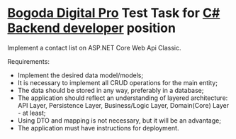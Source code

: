 # [Bogoda Digital Pro](https://bogoda.pro/) Test Task for [C# Backend developer](https://career.habr.com/vacancies/1000143847) position

Implement a contact list on ASP.NET Core Web Api Classic.

Requirements:

* Implement the desired data model/models;
* It is necessary to implement all CRUD operations for the main entity;
* The data should be stored in any way, preferably in a database;
* The application should reflect an understanding of layered architecture: API Layer, Persistence Layer, Business/Logic Layer, Domain(Core) Layer - at least;
* Using DTO and mapping is not necessary, but it will be an advantage;
* The application must have instructions for deployment.